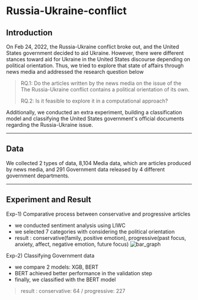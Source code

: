 # Russia-Ukraine-conflict

## Introduction
On Feb 24, 2022, the Russia-Ukraine conflict broke out, and the United States government decided to aid Ukraine. However, there were different stances toward aid for Ukraine in the United States discourse depending on political orientation. 
Thus, we tried to explore that state of affairs through news media and addressed the research question below
>RQ.1: Do the articles written by the news media on the issue of the
The Russia-Ukraine conflict contains a political orientation of its own.
>
>RQ.2: Is it feasible to explore it in a computational approach?

Additionally, we conducted an extra experiment, building a classification model and classifying the United States government's official documents regarding the Russia-Ukraine issue.

---------------------------------------

## Data
We collected 2 types of data, 8,104 Media data, which are articles produced by news media, and 291 Government data released by 4 different government departments.

---------------------------------------

## Experiment and Result
Exp-1) Comparative process between conservative and progressive articles 
 - we conducted sentiment analysis using LIWC
 - we selected 7 categories with considering the political orientation
 - result : conservative(family, positive emotion), progressive(past focus, anxiety, affect, negative emotion, future focus)
![bar_graph](https://github.com/dxlabskku/Russia-Ukraine-conflict/assets/122080807/f9a43448-0bce-48fa-9085-b0a0864eab05)

Exp-2) Classifying Government data
 - we compare 2 models: XGB, BERT
 - BERT achieved better performance in the validation step
 - finally, we classified with the BERT model
> result : conservative: 64 / progressive: 227
